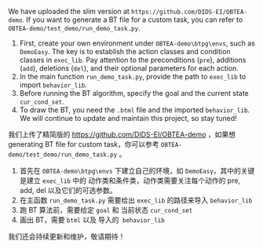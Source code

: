 
We have uploaded the slim version at `https://github.com/DIDS-EI/OBTEA-demo`. If you want to generate a BT file for a custom task, you can refer to `OBTEA-demo/test_demo/run_demo_task.py`.
1. First, create your own environment under `OBTEA-demo\btpg\envs`, such as `DemoEasy`. The key is to establish the action classes and condition classes in `exec_lib`. Pay attention to the preconditions (`pre`), additions (`add`), deletions (`del`), and their optional parameters for each action.
2. In the main function `run_demo_task.py`, provide the path to `exec_lib` to import `behavior_lib`.
3. Before running the BT algorithm, specify the goal and the current state `cur_cond_set`.
4. To draw the BT, you need the `.btml` file and the imported `behavior_lib`.
We will continue to update and maintain this project, so stay tuned!



我们上传了精简版的  https://github.com/DIDS-EI/OBTEA-demo ，如果想 generating BT file for custom task，你可以参考 `OBTEA-demo/test_demo/run_demo_task.py` 。
1. 首先在 `OBTEA-demo\btpg\envs` 下建立自己的环境，如 `DemoEasy`，其中的关键是建立 `exec_lib` 中的 动作类和条件类，动作类需要关注每个动作的 pre, add, del 以及它们的可选参数。
2. 在主函数 `run_demo_task.py` 需要给出 `exec_lib` 的路径来导入 `behavior_lib`
3. 跑 BT 算法前，需要给定 `goal` 和 当前状态 `cur_cond_set`
4. 画出 BT，需要 `btml` 以及 导入的` behavior_lib`

我们还会持续更新和维护，敬请期待！